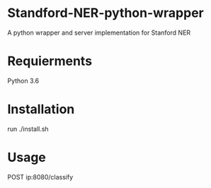 # Standford-NER-python-wrapper
A python wrapper and server implementation for Stanford NER

# Requierments 
Python 3.6

# Installation 
run ./install.sh

# Usage

POST ip:8080/classify